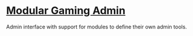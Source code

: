 # [Modular Gaming Admin](http://www.modulargaming.com)

Admin interface with support for modules to define their own admin tools.
